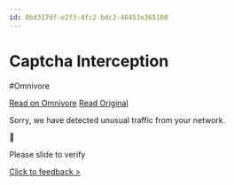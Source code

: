 ```yaml
---
id: 0bd317df-e2f3-4fc2-bdc2-46453e365100
---
```


# Captcha Interception
#Omnivore
 
[Read on Omnivore](https://omnivore.app/me/https-ko-aliexpress-com-item-1005007283217547-html-af-smart-redi-19247a41a3b)
[Read Original](https://ko.aliexpress.com/item/1005007283217547.html/_____tmd_____/punish?x5secdata=xcn6cp0058wMI%2FzfgmdgUBAGZQmAMNtgaTanlKQdMy0CJvs4N%2FyKM5nOI7OgFVOXZF%2FaEIxYmCytgxziDB9CQ7kZ54RS%2FRnZI6lXId%2Bm%2BdEZF0YKxT69bMwiF7lm6ry9DMcmQTde%2BQzWaVn37M0i%2FPyI6eyneKa4N23XeC3VQ%2Fz2Chcqr3GBD9MnTMGP4w4hWGmG3UfmaIaRd4Kqy71EXw5dmgqbt83PuFVoBXikqe1a%2Ff0wBaWeFVkJi7fdr6fTYGMA4Ub4n9GI06h3A1HcWwxA%3D%3D__bx__ko.aliexpress.com%2Fitem%2F1005007283217547.html&x5step=1)
 
 Sorry, we have detected unusual traffic from your network.



Please slide to verify

[Click to feedback >](https://ko.aliexpress.com//item/1005007283217547.html/%5F%5F%5F%5F%5Ftmd%5F%5F%5F%5F%5F/page/feedback?rand=S3WxGHAgAt756EpznwfNzJq2AFA2qBNla3j6EINUS8We9dazM%5FiKElp8DwVSHZUevpC41Bx7RzivXIj9RnZgdg&x5secdata=xda72335d9c6469c1b8ce2837ae0fa9514c5add18df77a5dfd1727778792a-1168960602a-782047919abaac3aaa%5F%5Fbx%5F%5Fko.aliexpress.com%253A443%252Fitem%252F1005007283217547.html&type=1&language=en&ncInitSuccess=true)